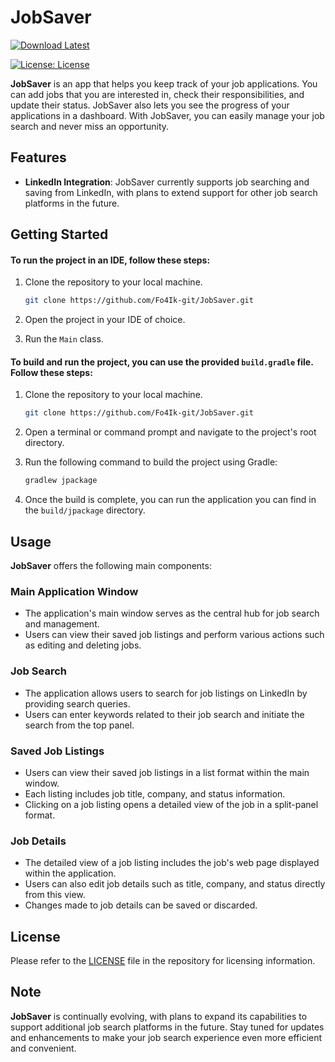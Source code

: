 # JobSaver

[![Download Latest](https://img.shields.io/github/v/release/Fo4Ik-git/JobSaver?label=Download%20Latest)](https://github.com/Fo4Ik-git/JobSaver/releases/latest)

[![License: License](https://img.shields.io/badge/License-JobSaver-brightgreen?label=License)](LICENSE)


**JobSaver** is an app that helps you keep track of your job applications. You can add jobs that you are interested in,
check their responsibilities, and update their status. JobSaver also lets you see the progress of your applications in a
dashboard. With JobSaver, you can easily manage your job search and never miss an opportunity.

## Features

- **LinkedIn Integration**: JobSaver currently supports job searching and saving from LinkedIn, with plans to extend
  support for other job search platforms in the future.

## Getting Started

#### To run the project in an IDE, follow these steps:

1. Clone the repository to your local machine.

   ```bash
   git clone https://github.com/Fo4Ik-git/JobSaver.git
   ```

2. Open the project in your IDE of choice.
3. Run the `Main` class.


#### To build and run the project, you can use the provided `build.gradle` file. Follow these steps:

1. Clone the repository to your local machine.

   ```bash
   git clone https://github.com/Fo4Ik-git/JobSaver.git
   ```

2. Open a terminal or command prompt and navigate to the project's root directory.

3. Run the following command to build the project using Gradle:

   ```bash
   gradlew jpackage
   ```

4. Once the build is complete, you can run the application you can find in the `build/jpackage` directory.

## Usage

**JobSaver** offers the following main components:

### Main Application Window

- The application's main window serves as the central hub for job search and management.
- Users can view their saved job listings and perform various actions such as editing and deleting jobs.

### Job Search

- The application allows users to search for job listings on LinkedIn by providing search queries.
- Users can enter keywords related to their job search and initiate the search from the top panel.

### Saved Job Listings

- Users can view their saved job listings in a list format within the main window.
- Each listing includes job title, company, and status information.
- Clicking on a job listing opens a detailed view of the job in a split-panel format.

### Job Details

- The detailed view of a job listing includes the job's web page displayed within the application.
- Users can also edit job details such as title, company, and status directly from this view.
- Changes made to job details can be saved or discarded.

## License

Please refer to the [LICENSE](LICENSE) file in the repository for licensing information.

## Note

**JobSaver** is continually evolving, with plans to expand its capabilities to support additional job search platforms
in the future. Stay tuned for updates and enhancements to make your job search experience even more efficient and
convenient.


